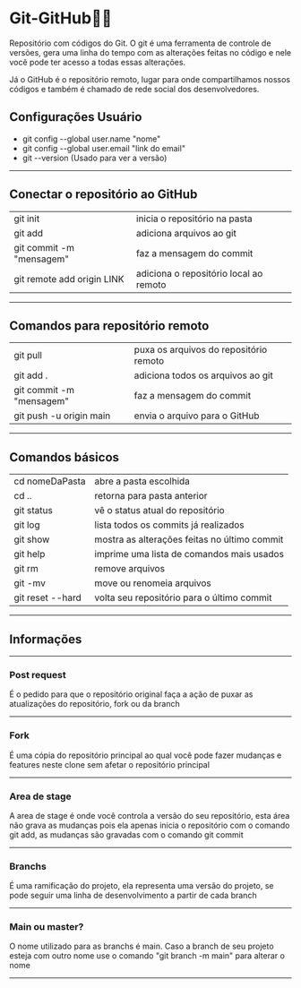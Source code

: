 # Git-GitHub👨‍💻
Repositório com códigos do Git.
O git é uma ferramenta de controle de versões, gera uma linha do tempo com as alterações feitas no código e nele você pode ter acesso a todas essas alterações.

Já o GitHub é o repositório remoto, lugar para onde compartilhamos nossos códigos e também é chamado de rede social dos desenvolvedores.

## Configurações Usuário
- git config --global user.name "nome"
- git config --global user.email "link do email"
- git --version (Usado para ver a versão)
<hr>

## Conectar o repositório ao GitHub
| | |
|--|--|
| git init | inicia o repositório na pasta |
| git add | adiciona arquivos ao git |
| git commit -m "mensagem" | faz a mensagem do commit |
| git remote add origin LINK | adiciona o repositório local ao remoto |
<hr>

## Comandos para repositório remoto
| | |
|--|--|
| git pull | puxa os arquivos do repositório remoto |
| git add . | adiciona todos os arquivos ao git |
| git commit -m "mensagem" | faz a mensagem do commit |
| git push -u origin main | envia o arquivo para o GitHub |
<hr>

## Comandos básicos
| | |
|--|--|
| cd nomeDaPasta | abre a pasta escolhida |
| cd .. | retorna para pasta anterior |
| git status | vê o status atual do repositório |
| git log | lista todos os commits já realizados |
| git show | mostra as alterações feitas no último commit |
| git help | imprime uma lista de comandos mais usados |
| git rm | remove arquivos |
| git -mv | move ou renomeia arquivos |
| git reset --hard | volta seu repositório para o último commit |
<hr>

## Informações
<hr>

### Post request
É o pedido para que o repositório original faça a ação de puxar as atualizações do repositório, fork ou da branch
<hr>

### Fork
É uma cópia do repositório principal ao qual você pode fazer mudanças e features neste clone sem afetar o repositório principal
<hr>

### Area de stage
A area de stage é onde você controla a versão do seu repositório, esta área não grava as mudanças pois ela apenas inicia o repositório com o comando git add, as mudanças são gravadas com o comando git commit
<hr>

### Branchs
É uma ramificação do projeto, ela representa uma versão do projeto, se pode seguir uma linha de desenvolvimento a partir de cada branch
<hr>

### Main ou master?
O nome utilizado para as branchs é main. Caso a branch de seu projeto esteja com outro nome use o comando "git branch -m main" para alterar o nome
<hr>